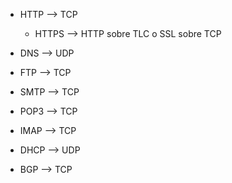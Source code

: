 - HTTP –> TCP
	- HTTPS –> HTTP sobre TLC o SSL sobre TCP

- DNS –> UDP

- FTP –> TCP

- SMTP –> TCP
- POP3 –> TCP
- IMAP –> TCP

- DHCP –> UDP

- BGP –> TCP